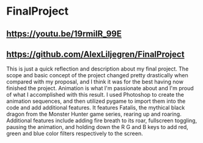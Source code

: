 # FinalProject
## https://youtu.be/19rmilR_99E
## https://github.com/AlexLiljegren/FinalProject
This is just a quick reflection and description about my final project. The scope and basic concept of the project changed pretty drastically when compared with my proposal, and I think it was for the best having now finished the project. Animation is what I'm passionate about and I'm proud of what I accomplished with this result. I used Photoshop to create the animation sequences, and then utilized pygame to import them into the code and add additional features. It features Fatalis, the mythical black dragon from the Monster Hunter game series, rearing up and roaring. Additional features include adding fire breath to its roar, fullscreen toggling, pausing the animation, and holding down the R G and B keys to add red, green and blue color filters respectively to the screen.
